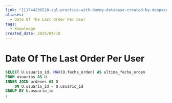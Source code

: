 ```yaml
---
link: "[[1744296520-sql-practice-with-dummy-database-created-by-deepseek|SQL Practice Deepseek]]"
aliases:
  - Date Of The Last Order Per User
tags:
  - Knowledge
created_date: 2025/04/10
---
```

# Date Of The Last Order Per User
```SQL
SELECT U.usuario_id, MAX(O.fecha_orden) AS ultima_fecha_orden
FROM usuarios AS U
INNER JOIN ordenes AS O
	ON U.usuario_id = O.usuario_id
GROUP BY U.usuario_id
;
```
